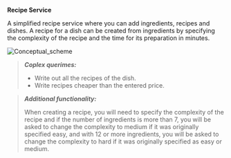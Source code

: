 **Recipe Service**

A simplified recipe service where you can add ingredients, recipes and dishes. A recipe for a dish can be created from ingredients by specifying the complexity of the recipe and the time for its preparation in minutes.

![Conceptual_scheme](https://gitlab.fit.cvut.cz/hryntmak/bi-tjv_semestral_work/-/raw/master/image_2023-10-26_19-07-30.png)

> _**Coplex querimes:**_
> 
> - Write out all the recipes of the dish.
> - Write recipes cheaper than the entered price.


> _**Additional functionality:**_
>
> When creating a recipe, you will need to specify the complexity of the recipe and if the number of ingredients is more than 7, you will be asked to change the complexity to medium if it was originally specified easy, and with 12 or more ingredients, you will be asked to change the complexity to hard if it was originally specified as easy or medium.

